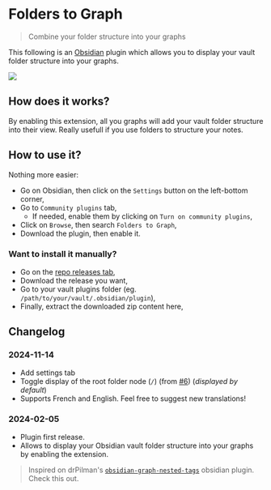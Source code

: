 # Folders to Graph

> Combine your folder structure into your graphs

This following is an [Obsidian](https://obsidian.md) plugin which allows you to display your vault folder structure into
your graphs.

![](./media/readme_thumbnail.png)

## How does it works?

By enabling this extension, all you graphs will add your vault folder structure into their view. Really usefull if you
use folders to structure your notes.

## How to use it?

Nothing more easier:

-   Go on Obsidian, then click on the `Settings` button on the left-bottom corner,
-   Go to `Community plugins` tab,
    -   If needed, enable them by clicking on `Turn on community plugins`,
-   Click on `Browse`, then search `Folders to Graph`,
-   Download the plugin, then enable it.

### Want to install it manually?

-   Go on the [repo releases tab](https://github.com/Ratibus11/folders2graph/releases),
-   Download the release you want,
-   Go to your vault plugins folder (eg. `/path/to/your/vault/.obsidian/plugin`),
-   Finally, extract the downloaded zip content here,

## Changelog

### 2024-11-14

-   Add settings tab
-   Toggle display of the root folder node (`/`) (from [#6](https://github.com/ratibus11/folders2graph/issues/6))
    (_displayed by default_)
-   Supports French and English. Feel free to suggest new translations!

### 2024-02-05

-   Plugin first release.
-   Allows to display your Obsidian vault folder structure into your graphs by enabling the extension.

> Inspired on drPilman's [`obsidian-graph-nested-tags`](https://github.com/drPilman/obsidian-graph-nested-tags) obsidian
> plugin. Check this out.
